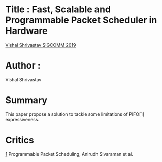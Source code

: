 # Title : Fast, Scalable and Programmable Packet Scheduler in Hardware
[Vishal Shrivastav SIGCOMM 2019](http://www.cs.cornell.edu/~vishal/papers/pieo_2019.pdf)

# Author :
Vishal Shrivastav

# Summary
This paper propose a solution to tackle some limitations of PIFO[1] expressiveness.


# Critics



[1](https://arxiv.org/pdf/1602.06045.pdf) Programmable Packet Scheduling, Anirudh Sivaraman et al.
